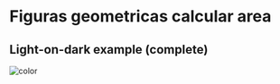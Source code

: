 # Figuras geometricas calcular area

## Light-on-dark example (complete)
![color](https://i.stack.imgur.com/6otvY.png)
